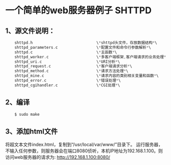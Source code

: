 一个简单的web服务器例子 SHTTPD
====
## 1、源文件说明：
``` c
    shttpd.h                            \*shttpd头文件，存放数据结构*\
    shttpd_parameters.c                 \*配置文件和命令行参数解析*\
    shttpd.c                            \*主函数*\
    shttpd_worker.c                     \*多客户端框架,客户端请求的业务处理*\
    shttpd_uri.c                        \*URI分析*\
    shttpd_request.c                    \*客户端请求分析*\
    shttpd_method.c                     \*请求方法处理*\
    shttpd_mine.c                       \*请求内容的类别相关变量和函数*\
    shttpd_error.c                      \*错误处理*\
    shttpd_cgihandler.c                 \*CGI处理*\
```
## 2、编译
``` bash 
    $ sudo make
```
## 3、添加html文件
  将超文本文件index.html，复制到“/usr/local/var/www/”目录下。
  运行服务器，不输入任何参数，则服务器会在端口8080侦听，本机IP地址为192.168.1.100。则访问web服务器的请求为:
  http://192.168.1.100:8080/

